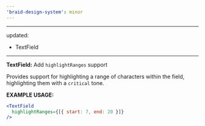 ```yaml
---
'braid-design-system': minor
---
```


---
updated:
  - TextField
---

**TextField:** Add `highlightRanges` support

Provides support for highlighting a range of characters within the field, highlighting them with a `critical` tone.

**EXAMPLE USAGE:**
```jsx
<TextField
  highlightRanges={[{ start: 7, end: 20 }]}
/>
```
